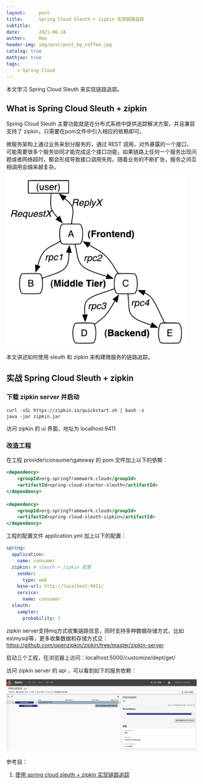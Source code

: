 ```yaml
---
layout:     post
title:      Spring Cloud Sleuth + zipkin 实现链路追踪
subtitle:   
date:       2021-06-18
author:     Hao
header-img: img/post/post_bg_coffee.jpg
catalog: true
mathjax: true
tags:
    - Spring Cloud
---
```


本文学习 Spring Cloud Sleuth 来实现链路追踪。

## What is Spring Cloud Sleuth + zipkin

Spring Cloud Sleuth 主要功能就是在分布式系统中提供追踪解决方案，并且兼容支持了 zipkin，只需要在pom文件中引入相应的依赖即可。

微服务架构上通过业务来划分服务的，通过 REST 调用，对外暴露的一个接口，可能需要很多个服务协同才能完成这个接口功能，如果链路上任何一个服务出现问题或者网络超时，都会形成导致接口调用失败。随着业务的不断扩张，服务之间互相调用会越来越复杂。

![img](/img/SpringCloud/sleuth1.png)

本文讲述如何使用 sleuth 和 zipkin 来构建微服务的链路追踪。

## 实战 Spring Cloud Sleuth + zipkin

### 下载 zipkin server 并启动

```
curl -sSL https://zipkin.io/quickstart.sh | bash -s
java -jar zipkin.jar
```

访问 zipkin 的 ui 界面，地址为 localhost:9411

### 改造工程

在工程 provider\consumer\gateway 的 pom 文件加上以下的依赖：

```xml
<dependency>
    <groupId>org.springframework.cloud</groupId>
    <artifactId>spring-cloud-starter-sleuth</artifactId>
</dependency>

<dependency>
    <groupId>org.springframework.cloud</groupId>
    <artifactId>spring-cloud-sleuth-zipkin</artifactId>
</dependency>
```

工程的配置文件 application.yml 加上以下的配置：

```yml
spring:
  application:
    name: consumer
  zipkin: # sleuth + zipkin 配置
    sender:
      type: web
    base-url: http://localhost:9411/
    service:
      name: consumer
  sleuth:
    sampler:
      probability: 1
```

zipkin server支持mq方式收集链路信息，同时支持多种数据存储方式，比如es\mysql等，更多收集数据和存储方式见：https://github.com/openzipkin/zipkin/tree/master/zipkin-server

启动三个工程，在浏览器上访问：localhost:5000/customize/dept/get/

访问 zipkin server 的 api ，可以看到如下的服务依赖：

![img](/img/SpringCloud/zipkin_ui.png)


参考自：
1. [使用 spring cloud sleuth + zipkin 实现链路追踪](hhttps://www.fangzhipeng.com/springcloud/2021/04/05/sc-2020-sleuth.html)


